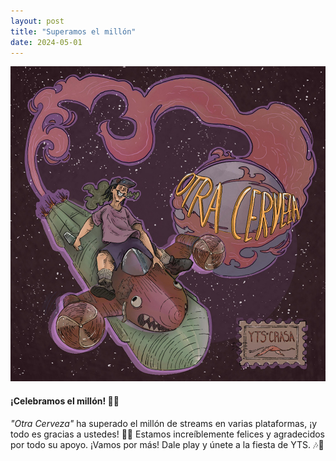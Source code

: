 ```yaml
---
layout: post
title: "Superamos el millón"
date: 2024-05-01
---
```


![Otra Cerveza](/assets/images/releases/otra-cerveza.jpg)

#### ¡Celebramos el millón! 🍻🎉

*"Otra Cerveza"* ha superado el millón de streams en varias plataformas, ¡y todo es gracias a ustedes! 🙌💥 Estamos increíblemente felices y agradecidos por todo su apoyo. ¡Vamos por más! Dale play y únete a la fiesta de YTS. 🎶🥳
